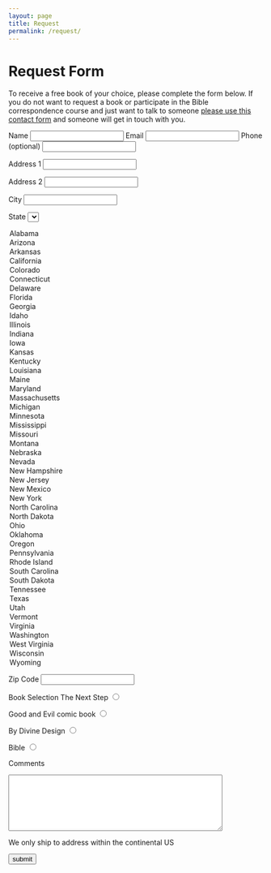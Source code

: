 ```yaml
---
layout: page
title: Request
permalink: /request/
---
```


# Request Form

To receive a free book of your choice, please complete the form below. If you do not want to request a book or participate in the Bible correspondence course and just want to talk to someone [please use this contact form](/contact) and someone will get in touch with you.

<form action="//biblefor.me/forms/process.php" method="post">
<input type="hidden" name="form_tools_form_id" value="1" />
<label for="name">Name</label>
<input type="text" name="name" />
<label for="email">Email</label>
<input type="text" name="email"/>
<label for="phone">Phone (optional)</label>
<input type="text" name="phone"/>

<label for="address1">Address 1</label>
<input type="text" name="address1" />

<label for="address2">Address 2</label>
<input type="text" name="address2" />

<label for="city">City</label>
<input type="text" name="city" />

<label for="state">State</label>
<select name="state" />
<option value="Alabama">Alabama</option>
<option value="Arizona">Arizona</option>
<option value="Arkansas">Arkansas</option>
<option value="California">California</option>
<option value="Colorado">Colorado</option>
<option value="Connecticut">Connecticut</option>
<option value="Delaware">Delaware</option>
<option value="Florida">Florida</option>
<option value="Georgia">Georgia</option>
<option value="Idaho">Idaho</option>
<option value="Illinois">Illinois</option>
<option value="Indiana">Indiana</option>
<option value="Iowa">Iowa</option>
<option value="Kansas">Kansas</option>
<option value="Kentucky">Kentucky</option>
<option value="Louisiana">Louisiana</option>
<option value="Maine">Maine</option>
<option value="Maryland">Maryland</option>
<option value="Massachusetts">Massachusetts</option>
<option value="Michigan">Michigan</option>
<option value="Minnesota">Minnesota</option>
<option value="Mississippi">Mississippi</option>
<option value="Missouri">Missouri</option>
<option value="Montana">Montana</option>
<option value="Nebraska">Nebraska</option>
<option value="Nevada">Nevada</option>
<option value="New Hampshire">New Hampshire</option>
<option value="New Jersey">New Jersey</option>
<option value="New Mexico">New Mexico</option>
<option value="New York">New York</option>
<option value="North Carolina">North Carolina</option>
<option value="North Dakota">North Dakota</option>
<option value="Ohio">Ohio</option>
<option value="Oklahoma">Oklahoma</option>
<option value="Oregon">Oregon</option>
<option value="Pennsylvania">Pennsylvania</option>
<option value="Rhode Island">Rhode Island</option>
<option value="South Carolina">South Carolina</option>
<option value="South Dakota">South Dakota</option>
<option value="Tennessee">Tennessee</option>
<option value="Texas">Texas</option>
<option value="Utah">Utah</option>
<option value="Vermont">Vermont</option>
<option value="Virginia">Virginia</option>
<option value="Washington">Washington</option>
<option value="West Virginia">West Virginia</option>
<option value="Wisconsin">Wisconsin</option>
<option value="Wyoming">Wyoming</option>
</select>

<label for="zip">Zip Code</label>
<input type="text" name="zip" />

<label for="book">Book Selection</label>
<label for="The Next Step">The Next Step</label>
<input type="radio" name="book" value="The Next Step" />

<label for="Good and Evil comic book">Good and Evil comic book</label>
<input type="radio" name="book" value="Good and Evil comic book" />

<label for="By Divine Design">By Divine Design</label>
<input type="radio" name="book" value="By Divine Design" />

<label for="Bible">Bible
<input type="radio" name="book" value="Bible" /></label>

<label for="message">Comments</label>
<textarea name="message" rows="7" cols="50">
</textarea>

We only ship to address within the continental US

<input type="submit" value="submit" />
</form>
